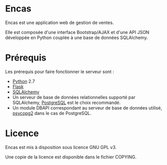 Encas
=====

Encas est une application web de gestion de ventes.

Elle est composée d'une interface Bootstrap/AJAX et d'une API JSON développée en Python couplée à une base de données SQLAlchemy.

Prérequis
=====

Les prérequis pour faire fonctionner le serveur sont :

- [Python](http://www.python.org) 2.7
- [Flask](http://flask.pocoo.org/)
- [SQLAlchemy](http://www.sqlalchemy.org/)
- Un serveur de base de données relationnelles supporté par SQLAlchemy, [PostgreSQL](http://www.postgresql.org/) est le choix recommandé.
- Un module DBAPI correspondant au serveur de base de données utilisé, [psycopg2](http://initd.org/psycopg/) dans le cas de PostgreSQL.

Licence
=====
Encas est mis à disposition sous licence GNU GPL v3.

Une copie de la licence est disponible dans le fichier COPYING.

